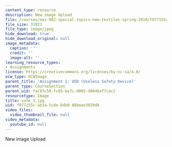 ```yaml
---
content_type: resource
description: New image Upload
file: /courses/mas-962-special-topics-new-textiles-spring-2010/f977155cab3a5cdebdb088beee3020d8_safe_3.jpg
file_size: 31923
file_type: image/jpeg
hide_download: true
hide_download_original: null
image_metadata:
  caption: ''
  credit: ''
  image-alt: ''
learning_resource_types:
- Assignments
license: https://creativecommons.org/licenses/by-nc-sa/4.0/
ocw_type: OCWImage
parent_title: 'Assignment 1: USD (Useless Safety Device)'
parent_type: CourseSection
parent_uid: fac07c50-fc85-ba7c-d005-d8046af7cac2
resourcetype: Image
title: safe_3.jpg
uid: f977155c-ab3a-5cde-bdb0-88beee3020d8
video_files:
  video_thumbnail_file: null
video_metadata:
  youtube_id: null
---
```

New image Upload